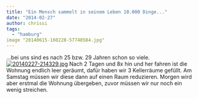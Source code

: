 ```yaml
---
title: "Ein Mensch sammelt in seinem Leben 10.000 Dinge..."
date: "2014-02-27"
author: chrissi
tags: 
  - "hamburg"
image "20140615-160228-57748584.jpg"
---
```


...bei uns sind es nach 25 bzw. 29 Jahren schon so viele.[![20140227-214329.jpg](images/20140227-214329.jpg)](https://hafenstrand.wordpress.com/wp-content/uploads/2014/02/20140227-214329.jpg) Nach 2 Tagen und 8x hin und her fahren ist die Wohnung endlich leer geräumt, dafür haben wir 3 Kellerräume gefüllt. Am Samstag müssen wir diese dann auf einen Raum reduzieren. Morgen wird aber erstmal die Wohnung übergeben, zuvor müssen wir nur noch ein wenig streichen.
